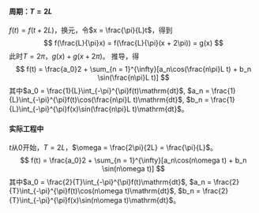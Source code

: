 #### 周期：$T = 2L$
$f(t) = f(t + 2L)$，换元，令$x = \frac{\pi}{L}t$，得到
$$
f(\frac{L}{\pi}x) = f(\frac{L}{\pi}(x + 2\pi)) = g(x)
$$
此时$T = 2\pi$，$g(x) + g(x + 2\pi)$。
推导，得
$$
f(t) = \frac{a_0}2 + \sum_{n = 1}^{\infty}[a_n\cos(\frac{n\pi}L t) + b_n \sin(\frac{n\pi}L t)]
$$
其中$a_0 = \frac{1}{L}\int_{-\pi}^{\pi}f(t)\mathrm{dt}$, $a_n = \frac{1}{L}\int_{-\pi}^{\pi}f(t)\cos(\frac{n\pi}L t)\mathrm{dt}$, $b_n = \frac{1}{L}\int_{-\pi}^{\pi}f(x)\sin(\frac{n\pi}L t)\mathrm{dt}$。

#### 实际工程中
$t$从$0$开始，$T = 2L$，$\omega = \frac{2\pi}{2L} = \frac{\pi}{L}$。
$$
f(t) = \frac{a_0}2 + \sum_{n = 1}^{\infty}[a_n\cos(n\omega t) + b_n \sin(n\omega t)]
$$
其中$a_0 = \frac{2}{T}\int_{-\pi}^{\pi}f(t)\mathrm{dt}$, $a_n = \frac{2}{T}\int_{-\pi}^{\pi}f(t)\cos(n\omega t)\mathrm{dt}$, $b_n = \frac{2}{T}\int_{-\pi}^{\pi}f(x)\sin(n\omega t)\mathrm{dt}$。
